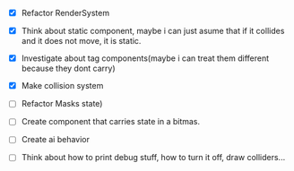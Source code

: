 - [x] Refactor RenderSystem
- [x] Think about static component, maybe i can just asume that if it collides and it does not move,
  it is static.
- [x] Investigate about tag components(maybe i can treat them different because they dont carry)
- [x] Make collision system
- [ ] Refactor Masks
  state)
- [ ] Create component that carries state in a bitmas.

- [ ] Create ai behavior
- [ ] Think about how to print debug stuff, how to turn it off, draw colliders...
